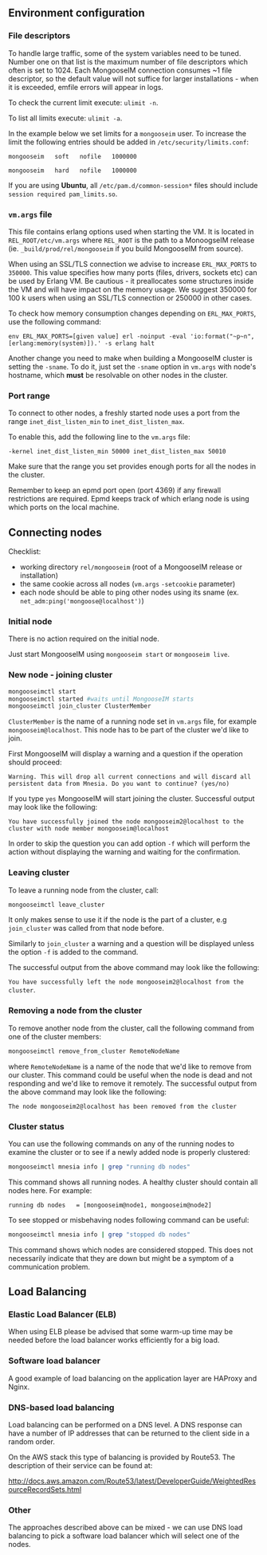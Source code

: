 ## Environment configuration

### File descriptors

To handle large traffic, some of the system variables need to be tuned.
Number one on that list is the maximum number of file descriptors which often is set to 1024.
Each MongooseIM connection consumes ~1 file descriptor, so the default value will not suffice for larger installations - when it is exceeded, emfile errors will appear in logs.

To check the current limit execute: `ulimit -n`.

To list all limits execute: `ulimit -a`.

In the example below we set limits for a `mongooseim` user.
To increase the limit the following entries should be added in `/etc/security/limits.conf`:

```
mongooseim   soft   nofile   1000000

mongooseim   hard   nofile   1000000
```

If you are using **Ubuntu**, all `/etc/pam.d/common-session*` files should include `session required pam_limits.so`.

### `vm.args` file

This file contains erlang options used when starting the VM.
It is located in `REL_ROOT/etc/vm.args` where `REL_ROOT` is the path to a MonoogseIM release
(ie. `_build/prod/rel/mongooseim` if you build MongooseIM from source).

When using an SSL/TLS connection we advise to increase `ERL_MAX_PORTS` to `350000`.
This value specifies how many ports (files, drivers, sockets etc) can be used by Erlang VM.
Be cautious - it preallocates some structures inside the VM and will have impact on the memory usage.
We suggest 350000 for 100 k users when using an SSL/TLS connection or 250000 in other cases.

To check how memory consumption changes depending on `ERL_MAX_PORTS`, use the following command:

`env ERL_MAX_PORTS=[given value] erl -noinput -eval 'io:format("~p~n",[erlang:memory(system)]).' -s erlang halt`

Another change you need to make when building a MongooseIM cluster is setting the `-sname`.
To do it, just set the `-sname` option in `vm.args` with node's hostname,
which **must** be resolvable on other nodes in the cluster.

### Port range

To connect to other nodes, a freshly started node uses a port from the range `inet_dist_listen_min` to `inet_dist_listen_max`.

To enable this, add the following line to the `vm.args` file:

`-kernel inet_dist_listen_min 50000 inet_dist_listen_max 50010`

Make sure that the range you set provides enough ports for all the nodes in the cluster.

Remember to keep an epmd port open (port 4369) if any firewall restrictions are required.
Epmd keeps track of which erlang node is using which ports on the local machine.

## Connecting nodes

Checklist:

- working directory `rel/mongooseim` (root of a MongooseIM release or installation)
- the same cookie across all nodes (`vm.args` `-setcookie` parameter)
- each node should be able to ping other nodes using its sname
   (ex. `net_adm:ping('mongoose@localhost')`)

### Initial node

There is no action required on the initial node.

Just start MongooseIM using `mongooseim start` or `mongooseim live`.

### New node - joining cluster


```bash
mongooseimctl start
mongooseimctl started #waits until MongooseIM starts
mongooseimctl join_cluster ClusterMember
```

`ClusterMember` is the name of a running node set in `vm.args` file, for example `mongooseim@localhost`.
This node has to be part of the cluster we'd like to join.

First MongooseIM will display a warning and a question if the operation should proceed:

```
Warning. This will drop all current connections and will discard all persistent data from Mnesia. Do you want to continue? (yes/no)
```

If you type `yes` MongooseIM will start joining the cluster.
Successful output may look like the following:

```
You have successfully joined the node mongooseim2@localhost to the cluster with node member mongooseim@localhost
```

In order to skip the question you can add option `-f` which will perform the action
without displaying the warning and waiting for the confirmation.

### Leaving cluster

To leave a running node from the cluster, call:

```bash
mongooseimctl leave_cluster
```

It only makes sense to use it if the node is the part of a cluster, e.g `join_cluster` was called from that node before.

Similarly to `join_cluster` a warning and a question will be displayed unless the option `-f` is added to the command.

The successful output from the above command may look like the following:

`You have successfully left the node mongooseim2@localhost from the cluster`.

### Removing a node from the cluster

To remove another node from the cluster, call the following command from one of the cluster members:

```bash
mongooseimctl remove_from_cluster RemoteNodeName
```

where `RemoteNodeName` is a name of the node that we'd like to remove from our cluster.
This command could be useful when the node is dead and not responding and we'd like to remove it remotely.
The successful output from the above command may look like the following:

`The node mongooseim2@localhost has been removed from the cluster`

### Cluster status

You can use the following commands on any of the running nodes to examine the cluster
or to see if a newly added node is properly clustered:

```bash
mongooseimctl mnesia info | grep "running db nodes"
```

This command shows all running nodes.
A healthy cluster should contain all nodes here.
For example:

    running db nodes   = [mongooseim@node1, mongooseim@node2]

To see stopped or misbehaving nodes following command can be useful:

```bash
mongooseimctl mnesia info | grep "stopped db nodes"
```

This command shows which nodes are considered stopped.
This does not necessarily indicate that they are down but might be a symptom of a communication problem.

## Load Balancing

### Elastic Load Balancer (ELB)

When using ELB please be advised that some warm-up time may be needed before
the load balancer works efficiently for a big load.

### Software load balancer

A good example of load balancing on the application layer are HAProxy and Nginx.

### DNS-based load balancing

Load balancing can be performed on a DNS level.
A DNS response can have a number of IP addresses that can be returned to the client side in a random order.

On the AWS stack this type of balancing is provided by Route53.
The description of their service can be found at:

http://docs.aws.amazon.com/Route53/latest/DeveloperGuide/WeightedResourceRecordSets.html

### Other

The approaches described above can be mixed - we can use DNS load balancing to pick a software load balancer which will select one of the nodes.

